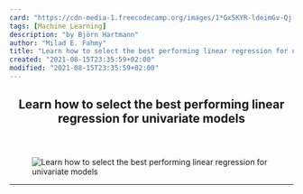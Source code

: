```yaml
---
card: "https://cdn-media-1.freecodecamp.org/images/1*Gx5KYR-ldeimGv-Qj-_khA.jpeg"
tags: [Machine Learning]
description: "by Björn Hartmann"
author: "Milad E. Fahmy"
title: "Learn how to select the best performing linear regression for univariate models"
created: "2021-08-15T23:35:59+02:00"
modified: "2021-08-15T23:35:59+02:00"
---
```

<div class="site-wrapper">
<main id="site-main" class="site-main outer">
<div class="inner">
<article class="post-full post tag-machine-learning tag-shiny tag-data-science tag-mathematics tag-statistics ">
<header class="post-full-header">
<h1 class="post-full-title">Learn how to select the best performing linear regression for univariate models</h1>
</header>
<figure class="post-full-image">
<picture>
<source media="(max-width: 700px)" sizes="1px" srcset="data:image/gif;base64,R0lGODlhAQABAIAAAAAAAP///yH5BAEAAAAALAAAAAABAAEAAAIBRAA7 1w">
<source media="(min-width: 701px)" sizes="(max-width: 800px) 400px,
(max-width: 1170px) 700px,
1400px" srcset="https://cdn-media-1.freecodecamp.org/images/1*Gx5KYR-ldeimGv-Qj-_khA.jpeg 300w,
https://cdn-media-1.freecodecamp.org/images/1*Gx5KYR-ldeimGv-Qj-_khA.jpeg 600w,
https://cdn-media-1.freecodecamp.org/images/1*Gx5KYR-ldeimGv-Qj-_khA.jpeg 1000w,
https://cdn-media-1.freecodecamp.org/images/1*Gx5KYR-ldeimGv-Qj-_khA.jpeg 2000w">
<img onerror="this.style.display='none'" src="https://cdn-media-1.freecodecamp.org/images/1*Gx5KYR-ldeimGv-Qj-_khA.jpeg" alt="Learn how to select the best performing linear regression for univariate models">
</picture>
</figure>
<section class="post-full-content">
<div class="post-content medium-migrated-article">
</div>
<hr>
</section>
</article>
</div>
</main>
</div>
<!-- Google Tag Manager (noscript) -->
<!-- End Google Tag Manager (noscript) -->
